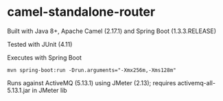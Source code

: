 camel-standalone-router
=======================

Built with Java 8+, Apache Camel (2.17.1) and Spring Boot (1.3.3.RELEASE)

Tested with JUnit (4.11)

Executes with Spring Boot

`mvn spring-boot:run -Drun.arguments="-Xmx256m,-Xms128m"`

Runs against ActiveMQ (5.13.1) using JMeter (2.13); requires activemq-all-5.13.1.jar in JMeter lib
